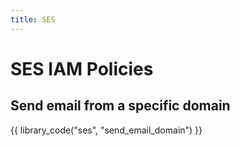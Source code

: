 ```yaml
---
title: SES
---
```


# SES IAM Policies

## Send email from a specific domain

{{ library_code("ses", "send_email_domain") }}
